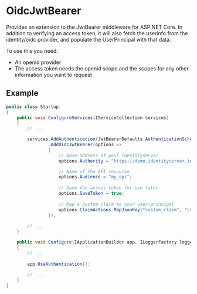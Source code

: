 # OidcJwtBearer

Provides an extension to the JwtBearer middleware for ASP.NET Core. In addition to verifying an access token, it will also fetch the userinfo from the identity/oidc provider, and populate the UserPrincipal with that data.

To use this you need:
* An openid provider
* The access token needs the openid scope and the scopes for any other information you want to request

## Example

```cs
public class Startup
{
    public void ConfigureServices(IServiceCollection services)
    {
        // ...

        services.AddAuthentication(JwtBearerDefaults.AuthenticationScheme)
                .AddOidcJwtBearer(options =>
                {
                    // Base-address of your identityserver
                    options.Authority = "https://demo.identityserver.io";

                    // Name of the API resource
                    options.Audience = "my_api";
                    
                    // Save the access token for use later
                    options.SaveToken = true;
                    
                    // Map a custom claim to your user-principal
                    options.ClaimActions.MapJsonKey("custom_claim", "custom_claim");
                });
                
        // ...
    }

    public void Configure(IApplicationBuilder app, ILoggerFactory loggerFactory)
    {
        // ...
        
        app.UseAuthentication();
        
        // ...
    }
}
```
